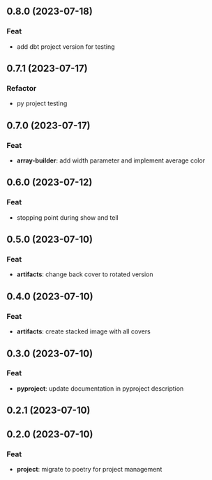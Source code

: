 ## 0.8.0 (2023-07-18)

### Feat

- add dbt project version for testing

## 0.7.1 (2023-07-17)

### Refactor

- py project testing

## 0.7.0 (2023-07-17)

### Feat

- **array-builder**: add width parameter and implement average color

## 0.6.0 (2023-07-12)

### Feat

- stopping point during show and tell

## 0.5.0 (2023-07-10)

### Feat

- **artifacts**: change back cover to rotated version

## 0.4.0 (2023-07-10)

### Feat

- **artifacts**: create stacked image with all covers

## 0.3.0 (2023-07-10)

### Feat

- **pyproject**: update documentation in pyproject description

## 0.2.1 (2023-07-10)

## 0.2.0 (2023-07-10)

### Feat

- **project**: migrate to poetry for project management
